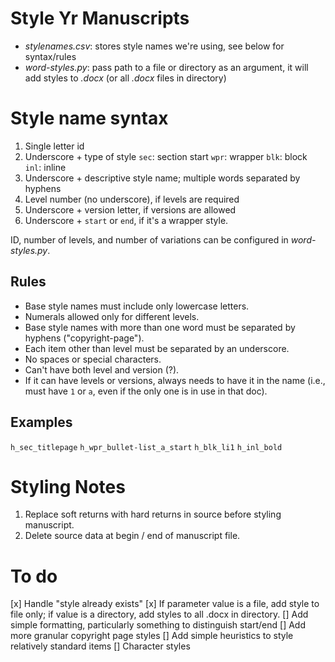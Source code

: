 # Style Yr Manuscripts
* _stylenames.csv_: stores style names we're using, see below for syntax/rules
* _word-styles.py_: pass path to a file or directory as an argument, it will add styles to _.docx_ (or all _.docx_ files in directory)

# Style name syntax
1. Single letter id
2. Underscore + type of style
    `sec`: section start
    `wpr`: wrapper
    `blk`: block
    `inl`: inline
1. Underscore + descriptive style name; multiple words separated by hyphens
2. Level number (no underscore), if levels are required
3. Underscore + version letter, if versions are allowed
4. Underscore + `start` or `end`, if it's a wrapper style.

ID, number of levels, and number of variations can be configured in *word-styles.py*.

## Rules
* Base style names must include only lowercase letters.
* Numerals allowed only for different levels.
* Base style names with more than one word must be separated by hyphens ("copyright-page").
* Each item other than level must be separated by an underscore.
* No spaces or special characters.
* Can't have both level and version (?).
* If it can have levels or versions, always needs to have it in the name (i.e., must have `1` or `a`, even if the only one is in use in that doc).

## Examples
`h_sec_titlepage`
`h_wpr_bullet-list_a_start`
`h_blk_li1`
`h_inl_bold`

# Styling Notes
1. Replace soft returns with hard returns in source before styling manuscript.
2. Delete source data at begin / end of manuscript file.

# To do
[x] Handle "style already exists"
[x] If parameter value is a file, add style to file only; if value is a directory, add styles to all .docx in directory.
[] Add simple formatting, particularly something to distinguish start/end
[] Add more granular copyright page styles
[] Add simple heuristics to style relatively standard items
[] Character styles
